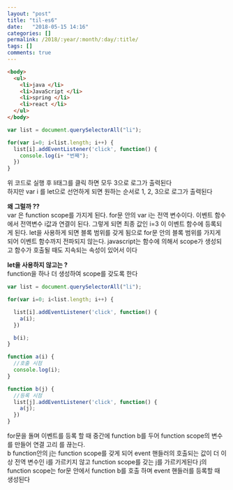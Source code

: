 ```yaml
---
layout: "post"
title: "til-es6"
date:   "2018-05-15 14:16"
categories: []
permalink: /2018/:year/:month/:day/:title/
tags: []
comments: true
---
```

```HTML
<body>
  <ul>
    <li>java </li>
    <li>JavaScript </li>
    <li>spring </li>
    <li>react </li>
  </ul>
</body>
```

``` javascript
var list = document.querySelectorAll("li");

for(var i=0; i<list.length; i++) {
  list[i].addEventListener('click', function() {
    console.log(i+ "번째");
  })
}
```

위 코드로 실행 후 li태그를 클릭 하면 모두 3으로 로그가 출력된다  
하지만 var i 를 let으로 선언하게 되면 원하는 순서로 1, 2, 3으로 로그가 출력된다  

**왜 그럴까 ??**  
var 은 function scope를 가지게 된다. for문 안의 var i는 전역 변수이다. 이벤트 함수에서 전역변수
i값과 연결이 된다. 그렇게 되면 최종 값인 i=3 이 이벤트 함수에 등록되게 된다. let을 사용하게 되면 블록
범위를 갖게 됨으로 for문 안의 블록 범위를 가지게 되어 이벤트 함수까지 전파되지 않는다. javascript는
함수에 의해서 scope가 생성되고 함수가 호출될 때도 지속되는 속성이 있어서 이다    

**let을 사용하지 않고는 ?**   
function을 하나 더 생성하여 scope를 갖도록 한다  
```javascript
var list = document.querySelectorAll("li");

for(var i=0; i<list.length; i++) {

  list[i].addEventListener('click', function() {
    a(i);
  })

  b(i);
}

function a(i) {
  //호출 시점
  console.log(i);
}

function b(j) {
  //등록 시점
  list[j].addEventListener('click', function() {
    a(j);
  })
}
```

for문을 돌며 이벤트를 등록 할 때 중간에 function b를 두어 function scope의 변수를 만들어 연결 고리
를 끊는다.  
b function안의 j는 function scope를 갖게 되어 event 핸들러의 호출되는 값이 더 이상 전역 변수인
i를 가르키지 않고 function scope를 갖는 j를 가르키게된다
j의 function scope는 for문 안에서 function b를 호출 하며 event 핸들러를 등록할 때 생성된다   
